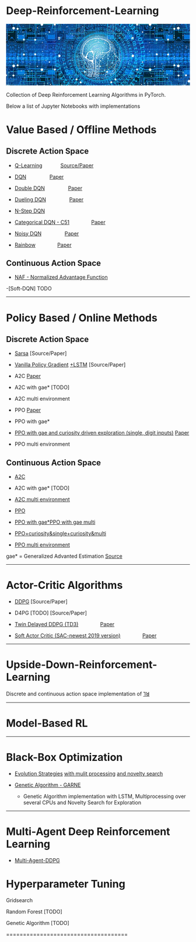# Deep-Reinforcement-Learning


![Logo](/imgs/web-3706562_640.jpg)

Collection of Deep Reinforcement Learning Algorithms in PyTorch.


Below a list of Jupyter Notebooks with implementations

# Value Based / Offline Methods
## Discrete Action Space

- [Q-Learning](Q_Learning) &emsp;&emsp;&emsp; [Source/Paper](/Paper/DQN.pdf)

- [DQN](https://github.com/BY571/Reinforcement-Learning/tree/master/Deep%20Q_Learning) &emsp;&emsp;&emsp;&emsp; [Paper](/Paper/DQN.pdf)

- [Double DQN](https://github.com/BY571/Reinforcement-Learning/tree/master/Double%20DQN) &emsp;&emsp;&emsp;&emsp; [Paper](/Paper/Double_DQN.pdf)

- [Dueling DQN](https://github.com/BY571/DQN-Atari-Agents) &emsp;&emsp;&emsp;&emsp; [Paper](/Paper/Dueling.pdf)

- [N-Step DQN](https://github.com/BY571/DQN-Atari-Agents)

- [Categorical DQN - C51](https://github.com/BY571/DQN-Atari-Agents) &emsp;&emsp;&emsp;&emsp;[Paper](https://github.com/BY571/Reinforcement-Learning/blob/master/Paper/Distributional%20DQN.pdf)

- [Noisy DQN](https://github.com/BY571/DQN-Atari-Agents)
&emsp;&emsp;&emsp;&emsp; [Paper](/Paper/Noisy_networks.pdf)

- [Rainbow](https://github.com/BY571/DQN-Atari-Agents)
&emsp;&emsp;&emsp;&emsp;[Paper](https://arxiv.org/pdf/1710.02298.pdf)

## Continuous Action Space

- [NAF - Normalized Advantage Function](https://github.com/BY571/Normalized-Advantage-Function-NAF-)

-[Soft-DQN] TODO
_________________________________________________
# Policy Based / Online Methods
## Discrete Action Space


- [Sarsa](https://github.com/BY571/Reinforcement-Learning/blob/master/Temporal%20Difference%20(Sarsa%2C%20Sarsamax%2C%20Expeted%20Sarsa)/Temporal_Difference.ipynb)
[Source/Paper]


- [Vanilla Policy Gradient](https://github.com/BY571/Reinforcement-Learning/blob/master/Policy%20Gradient%20Algorithms/Policy_Gradien_%2B_Baseline_mean.ipynb) [+LSTM](https://github.com/BY571/Reinforcement-Learning/blob/master/Policy%20Gradient%20Algorithms/PolicyGradient_LSTM.ipynb)
[Source/Paper]


- A2C
[Paper](/Paper/A3C.pdf)

- A2C with gae* [TODO]

- A2C multi environment


- PPO
[Paper](/Paper/PPO.pdf)

- PPO with gae*

- [PPO with gae and curiosity driven exploration (single, digit inputs)](https://github.com/BY571/Reinforcement-Learning/blob/master/PPO_gae_curios.ipynb) [Paper](/Paper/)

- PPO multi environment


## Continuous Action Space

- [A2C](https://github.com/BY571/Reinforcement-Learning/blob/master/ContinousControl/A2C_conti_seperate_networks.ipynb)

- A2C with gae* [TODO]

- [A2C multi environment](https://github.com/BY571/Reinforcement-Learning/blob/master/ContinousControl/A2C_continuous_multienv.ipynb)


- [PPO](https://github.com/BY571/Reinforcement-Learning/blob/master/ContinousControl/PPO_unity_Crawler.ipynb)

- [PPO with gae*](https://github.com/BY571/Reinforcement-Learning/blob/master/ContinousControl/ROBOSCHOOL_PPO_GAE.ipynb)[PPO with gae multi](https://github.com/BY571/Reinforcement-Learning/blob/master/ContinousControl/PPO_conti_gae_multi.ipynb)

- [PPO+curiosity&single](https://github.com/BY571/Reinforcement-Learning/blob/master/ContinousControl/PPO_conti_gae_curios.ipynb)[+curiosity&multi](https://github.com/BY571/Reinforcement-Learning/blob/master/PPO_conti_gae_curio_multi.ipynb)

- [PPO multi environment](https://github.com/BY571/Reinforcement-Learning/blob/master/ContinousControl/PPO_unity_Crawler.ipynb)




gae* = Generalized Advanted Estimation [Source](/Paper/GAE.pdf)

______________________________________________

# Actor-Critic Algorithms 

- [DDPG](https://github.com/BY571/Udacity-DRL-Nanodegree-P2)
[Source/Paper]

- D4PG [TODO]
[Source/Paper]

- [Twin Delayed DDPG (TD3)](https://github.com/BY571/Reinforcement-Learning/blob/master/ContinousControl/TD3_conti.ipynb)
&emsp;&emsp;&emsp;&emsp;[Paper](https://github.com/BY571/Reinforcement-Learning/blob/master/Paper/TD3.pdf)

- [Soft Actor Critic (SAC-newest 2019 version)](https://github.com/BY571/Reinforcement-Learning/blob/master/ContinousControl/SAC.ipynb)
&emsp;&emsp;&emsp;&emsp;[Paper](https://github.com/BY571/Reinforcement-Learning/blob/master/Paper/SAC_2019.pdf)

________________________________________________

# Upside-Down-Reinforcement-Learning
Discrete and continuous action space implementation of [⅂ꓤ](https://github.com/BY571/Upside-Down-Reinforcement-Learning)

________________________________________________

# Model-Based RL

__________________________________________________

# Black-Box Optimization

- [Evolution Strategies]() [with mulit processing](https://github.com/BY571/Reinforcement-Learning/blob/master/Black-Box%20Optimization/Evolution_Strategies_parallel+novelty/README.md) [and novelty search](https://github.com/BY571/Reinforcement-Learning/blob/master/Black-Box%20Optimization/Evolution_Strategies_parallel+novelty/README.md)

- [Genetic Algorithm - GARNE](https://github.com/BY571/GARNE-Genetic-Algorithm-with-Recurrent-Network-and-Novelty-Exploration/blob/master/README.md) 
  - Genetic Algorithm implementation with LSTM, Multiprocessing over several CPUs and Novelty Search for Exploration
__________________________________________
# Multi-Agent Deep Reinforcement Learning

- [Multi-Agent-DDPG](https://github.com/BY571/Udacity-DRL-Nanodegree-P3-Multiagent-RL-)

# Hyperparameter Tuning

Gridsearch

Random Forest [TODO]

Genetic Algorithm [TODO]

====================================


